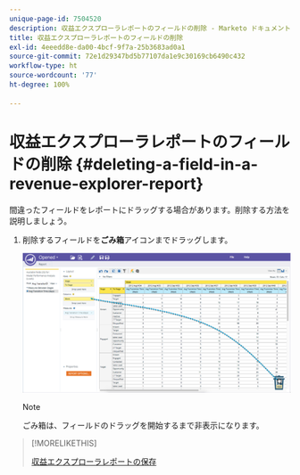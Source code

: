 ```yaml
---
unique-page-id: 7504520
description: 収益エクスプローラレポートのフィールドの削除 - Marketo ドキュメント - 製品ドキュメント
title: 収益エクスプローラレポートのフィールドの削除
exl-id: 4eeedd8e-da00-4bcf-9f7a-25b3683ad0a1
source-git-commit: 72e1d29347bd5b77107da1e9c30169cb6490c432
workflow-type: ht
source-wordcount: '77'
ht-degree: 100%

---
```


# 収益エクスプローラレポートのフィールドの削除 {#deleting-a-field-in-a-revenue-explorer-report}

間違ったフィールドをレポートにドラッグする場合があります。削除する方法を説明しましょう。

1. 削除するフィールドを&#x200B;**ごみ箱**&#x200B;アイコンまでドラッグします。

   ![](assets/image2015-3-24-16-3a40-3a13.png)

   >[!NOTE]
   >
   >ごみ箱は、フィールドのドラッグを開始するまで非表示になります。

>[!MORELIKETHIS]
>
>[収益エクスプローラレポートの保存](/help/marketo/product-docs/reporting/revenue-cycle-analytics/revenue-explorer/saving-a-revenue-explorer-report.md)
